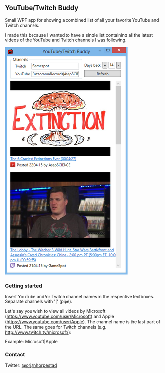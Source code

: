 ﻿## YouTube/Twitch Buddy

Small WPF app for showing a combined list of all your favorite YouTube and Twitch channels.

I made this because I wanted to have a single list containing all the latest videos of the YouTube and Twitch channels I was following.

![](https://github.com/orjanh/YouTubeTwitchBuddy/blob/master/YouTubeTwitchBuddy/Images/screenshot.png)

### Getting started

Insert YouTube and/or Twitch channel names in the respective textboxes. Separate channels with '|' (pipe).

Let's say you wish to view all videos by Microsoft (https://www.youtube.com/user/Microsoft) and Apple (https://www.youtube.com/user/Apple).
The channel name is the last part of the URL. The same goes for Twitch channels (e.g. http://www.twitch.tv/microsoft/):

Example: Microsoft|Apple

### Contact

Twitter: [@orjanhorpestad](https://twitter.com/orjanhorpestad)